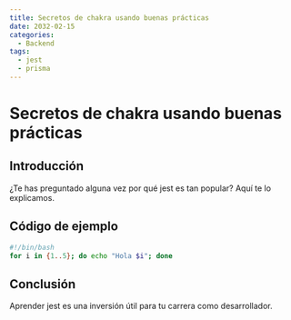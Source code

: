 ```yaml
---
title: Secretos de chakra usando buenas prácticas
date: 2032-02-15
categories:
  - Backend
tags:
  - jest
  - prisma
---
```


# Secretos de chakra usando buenas prácticas

## Introducción

¿Te has preguntado alguna vez por qué jest es tan popular? Aquí te lo explicamos.

## Código de ejemplo

```bash
#!/bin/bash
for i in {1..5}; do echo "Hola $i"; done
```

## Conclusión

Aprender jest es una inversión útil para tu carrera como desarrollador.